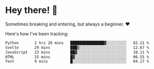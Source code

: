 # Hey there! 👋
Sometimes breaking and entering, but always a beginner. ❤️

Here's how I've been tracking:
<!--START_SECTION:waka-->

```txt
Python       2 hrs 26 mins   ███████████████▓░░░░░░░░░   62.21 %
Svelte       29 mins         ███▒░░░░░░░░░░░░░░░░░░░░░   12.67 %
JavaScript   23 mins         ██▓░░░░░░░░░░░░░░░░░░░░░░   10.11 %
HTML         15 mins         █▓░░░░░░░░░░░░░░░░░░░░░░░   06.55 %
Text         9 mins          █░░░░░░░░░░░░░░░░░░░░░░░░   04.17 %
```

<!--END_SECTION:waka-->
